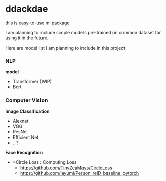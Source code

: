 # ddackdae
this is easy-to-use ml package

I am planning to include simple models pre-trained on common dataset for using it in the future.

Here are model list I am planning to include in this project



### NLP

**model**

- Transformer (WIP)
- Bert



### Computer Vision

**Image Classification**

- Alexnet
- VGG
- ResNet
- Efficient Net
- ...?

**Face Recognition**

- 💦Circle Loss : Computing Loss
  - https://github.com/TinyZeaMays/CircleLoss 
  - https://github.com/layumi/Person_reID_baseline_pytorch